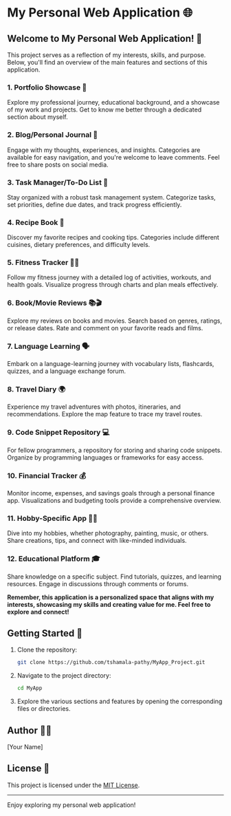 # My Personal Web Application 🌐

## Welcome to My Personal Web Application! 🚀

This project serves as a reflection of my interests, skills, and purpose. Below, you'll find an overview of the main features and sections of this application.

### 1. Portfolio Showcase 📂

Explore my professional journey, educational background, and a showcase of my work and projects. Get to know me better through a dedicated section about myself.

### 2. Blog/Personal Journal 📝

Engage with my thoughts, experiences, and insights. Categories are available for easy navigation, and you're welcome to leave comments. Feel free to share posts on social media.

### 3. Task Manager/To-Do List 📅

Stay organized with a robust task management system. Categorize tasks, set priorities, define due dates, and track progress efficiently.

### 4. Recipe Book 🍲

Discover my favorite recipes and cooking tips. Categories include different cuisines, dietary preferences, and difficulty levels.

### 5. Fitness Tracker 🏋️‍♂️

Follow my fitness journey with a detailed log of activities, workouts, and health goals. Visualize progress through charts and plan meals effectively.

### 6. Book/Movie Reviews 📚🎬

Explore my reviews on books and movies. Search based on genres, ratings, or release dates. Rate and comment on your favorite reads and films.

### 7. Language Learning 🗣️

Embark on a language-learning journey with vocabulary lists, flashcards, quizzes, and a language exchange forum.

### 8. Travel Diary 🌍

Experience my travel adventures with photos, itineraries, and recommendations. Explore the map feature to trace my travel routes.

### 9. Code Snippet Repository 💻

For fellow programmers, a repository for storing and sharing code snippets. Organize by programming languages or frameworks for easy access.

### 10. Financial Tracker 💰

Monitor income, expenses, and savings goals through a personal finance app. Visualizations and budgeting tools provide a comprehensive overview.

### 11. Hobby-Specific App 🎨🎸

Dive into my hobbies, whether photography, painting, music, or others. Share creations, tips, and connect with like-minded individuals.

### 12. Educational Platform 🎓

Share knowledge on a specific subject. Find tutorials, quizzes, and learning resources. Engage in discussions through comments or forums.

**Remember, this application is a personalized space that aligns with my interests, showcasing my skills and creating value for me. Feel free to explore and connect!**

## Getting Started 🚀

1. Clone the repository:

    ```bash
    git clone https://github.com/tshamala-pathy/MyApp_Project.git
    ```

2. Navigate to the project directory:

    ```bash
    cd MyApp
    ```

3. Explore the various sections and features by opening the corresponding files or directories.

## Author 👩‍💻

[Your Name]

## License 📄

This project is licensed under the [MIT License](LICENSE).

---

Enjoy exploring my personal web application!
